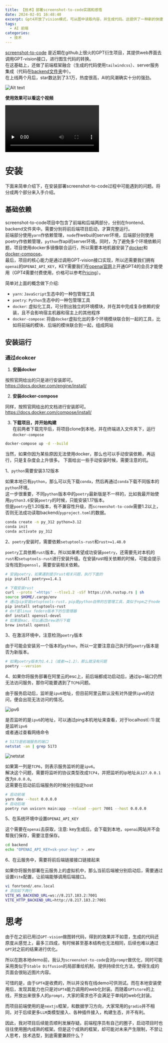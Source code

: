 ```yaml
---
title: 【技术】部署screenshot-to-code实践和感悟
date: 2024-02-01 16:48:40
excerpt: Gpt4开放了vision模式，可从图中读取内容，并生成代码。这提供了一种新的快捷编码思路。
tags:
  - AI 前端
categories:
  - 技术
---
```


<!-- @format -->
[screenshot-to-code](https://github.com/abi/screenshot-to-code) 是近期在github上很火的GPT衍生项目，其提供web界面去调用GPT-vision接口，进行图生代码的转换。  
在这基础上，还做了前端框架融合（生成的代码使用`tailwindcss`）、server服务集成（代码在[backend文件夹](https://github.com/abi/screenshot-to-code/tree/main/backend)中）。  
在上线两个月后，star数达到了3.1万，热度很高，AI的风潮确实十分的强劲。  

![Alt text](../images/stc_3.png)

**使用效果可以看这个视频**  

<video id="video" controls="" preload="none" >
  <source id="mp4" src="../images/stc_demo.mp4" type="video/mp4">
</video>

# 安装
下面来简单介绍下，在安装部署screenshot-to-code过程中可能遇到的问题。将分成两个部分来入手介绍。

## 基础依赖
screenshot-to-code项目中包含了前端和后端两部分，分别在frontend、backend文件夹中。需要分别将前后端项目启动，才算完整运行。  
前端部分使用`yarn`作依赖管理，`node`作webui的server环境，后端部分则使用poetry作依赖管理，`python`作api的server环境。同时，为了避免多个环境依赖问题，项目使用docker多镜像联合运行，所以需要本地机器安装了[docker](https://www.docker.com/)和[docker-compose](https://docs.docker.com/compose/)。  
最后，项目的核心能力是通过调用GPT-vision接口实现，所以还需要我们拥有`openai`的`OPENAI_API_KEY`，KEY需要我们在[openai官网](https://chat.openai.com/)上开通GPT4的会员才能使用（GPT4需要付费使用，价格可以参考[Pricing](https://openai.com/pricing)）。  

简单对上面的概念做下介绍:   
- `yarn`: `JavaScript`生态中的一种包管理工具
- `poetry`: `Python`生态中的一种包管理工具
- `docker`: 虚拟化工具，可分割出独立的环境模块，并在其中完成复杂依赖的安装，且不会影响宿主机器和宿主上的其他程序
- `docker-compose`: 将由`docker`虚拟化出的多个环境模块联合到一起的工具，比如将前端的模块、后端的模块联合到一起，组成网站

## 安装运行
### 通过dcokcer

1. **安装docker**  

按照官网给出的只是进行安装即可。  
https://docs.docker.com/engine/install/

2. **安装docker-compose**  

同样，按照官网给出的文档进行安装即可。  
https://docs.docker.com/compose/install/  

3. **下载项目，并开始构建**  
  在前两者下载完毕后，将项目clone到本地，并在终端进入文件夹下，运行`docker-compose`  

```bash
docker-compose up -d --build
```
当然，如果你因为某些原因无法使用docker，那么也可以手动安装依赖，再运行，只是复杂度会上升很多。
下面给出一些手动安装时候，需要注意的坑。

1、`python`需要安装3.12版本   

如果本地已有`python`，那么可以先下载`conda`，然后再通过`conda`下载不同版本的`python`环境。  
这一步很重要，不同`python`版本中的`poetry`最新版是不一样的，比如我最开始使用`python3.6`安装`poetry`的时候，只能安装1.17版本。  
但是`poetry`在1.20版本，有不兼容性升级，而`screenshot-to-code`需要1.2以上，否则无法成功读取backend/`pyproject.toml`的数据。 

```bash
conda create -n py_312 python=3.12
conda init
conda activate py_312
```

2、`poetry`安装时，需要依赖`setuptools-rust`和`rust>=1.48.0`  

`poetry`工具依赖`rust`版本，所以如果希望成功安装`poetry`，还需要先对本机的`rust`和`setuptools-rust`进行安装升级。在安装rust相关依赖的时候，可能会提示没有找到`openssl`，需要安装相关依赖。  
```bash
# 安装poetry，如果遇到提示rust相关问题，执行下面的
pip install poetry==1.4.1

# 下载安装rust
curl --proto '=https' --tlsv1.2 -sSf https://sh.rustup.rs | sh
source $HOME/.cargo/env
# 通过pip安装setuptools-rust，pip是python自带的包管理工具，类似于npm之于node
pip install setuptools-rust
# dnf是linux federo版本下的包管理器
dnf install openssl-devel
# 如果是mac，可以通过brew进行下载
brew install openssl
```

3、在激活环境中，注意检测`poetry`版本  

由于可能会安装另一个版本的`python`，所以一定要注意自己执行的`poetry`版本是否为新版本。
```bash
# 如果poetry版本为1.4.1（或者>=1.2），那么就没有问题
poetry --version
```

4、如果你将服务部署在阿里云的esc上，前后端都成功启动后，通过ip+端口仍然无法访问服务，那你可能要遇到了`TCP6`问题。  

由于服务启动后，监听是`ipv6`地址，但目前阿里云默认没有对外提供`ipv6`的访问，便会出现无法访问的情况。  

![ipv6](../images/stc_1.png)  

是否监听的是`ipv6`的地址，可以通过ping本机地址来查看，对于localhost(::1):就是监听`ipv6`  
或者通过查看网络命令  
```bash
# 5173是前端服务的端口
netstat -an | grep 5173
```

![netstat](../images/stc_2.png)  

如果第一列是`TCP6`，则表示服务监听的是`ipv6`。   
解决这个问题，需要将监听的协议类型改成`TCP4`，并把监听的ip地址从`127.0.0.1`改为`0.0.0.0`。  
这需要在启动前后端服务的时候分别指定host  
```bash 
# 启动前端
yarn dev --host 0.0.0.0
# 启动后端
poetry run uvicorn main:app --reload --port 7001 --host 0.0.0.0
```

5、在系统环境中设置`OPENAI_API_KEY`  

这个需要在`openai`去获取，注意: key生成后，会下载到本地，`openai`网站并不会帮我们保存，需要注意保存。  
```bash
cd backend
echo "OPENAI_API_KEY=sk-your-key" > .env
```

6、在云服务中，需要将前后端链接接口链接起来  

如果你将服务部署在云服务上的虚拟机中，那么当前后端被分别启动后，需要通过设置`Vite`配置，让前端能够调用后端接口。  

```bash
vi fonrtend/.env.local
# 添加如下两行
VITE_WS_BACKEND_URL=ws://8.217.183.2:7001
VITE_HTTP_BACKEND_URL=http://8.217.183.2:7001
```

# 思考

由于在之前已用过`GPT-vision`做图转代码，得到的效果并不如意，生成的代码还原度从感觉上，最多三四成，有时候甚至基本结构也无法相同，后续也难以通过`GPT`对之前的结果进行优化。  

所以在跑本地demo前，我认为`screenshot-to-code`会对`prompt`做优化，同时可能采用类似于`Stable Diffusion`的局部重绘机制，提供持续优化方法，使得生成的页面会很贴近图片内容。  

可惜的是，由于`GPT4`是收费的，所以并没有在线demo可供测试。而在本地安装使用后，发现其能力也只是对`GPT4`能力调用的web化封装。而随着`GPTstore`的上线，开放出来很多人的`prompt`，大家的需求也不会满足于单纯的web化封装。  

而项目前端使用的是`nextjs`框架，和数据学习方向，大家常用的`gradio`并不相同，对于后续更多`LLM`类模型接入、各种插件接入，构建生态，并不有利。  

因此，我对项目后续能否顺利发展存疑。前端程序员有自己的圈子，启动项目时也往往使用圈内成熟的框架。但是这个成熟的框架，却可能对未来产生限制，不禁让人思考，技术选型，到底需要兼顾什么？